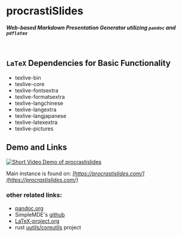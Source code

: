 # procrastiSlides
***Web-based Markdown Presentation Generator utilizing `pandoc` and `pdflatex`***

&nbsp;

## `LaTeX` Dependencies for Basic Functionality
- texlive-bin
- texlive-core
- texlive-fontsextra
- texlive-formatsextra
- texlive-langchinese
- texlive-langextra
- texlive-langjapanese
- texlive-latexextra
- texlive-pictures

## Demo and Links
[![Short Video Demo of procrastislides](https://img.youtube.com/vi/DGudYy0sfx8/0.jpg)](https://youtu.be/DGudYy0sfx8)

Main instance is found on: *[https://procrastislides.com/](https://procrastislides.com/)*

### other related links:
* [pandoc.org](https://pandoc.org/)
* SimpleMDE's [github](https://github.com/sparksuite/simplemde-markdown-editor)
* [LaTeX-project.org](https://www.latex-project.org/)
* rust [uutils/coreutils](https://github.com/uutils/coreutils/) project

